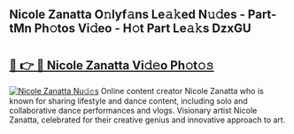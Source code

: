 ## Nicole Zanatta O𝚗lyf𝚊ns Le𝚊𝚔ed N𝚞𝚍es - Part-tMn Ph𝚘tos Vi𝚍eo - H𝚘t Part Le𝚊𝚔s DzxGU

# <h2><a href="http://hf0c7z.feru.top/?c=Nicole+Zanatta">🔗 👉 🔴 Nicole Zanatta Vi𝚍𝚎o Ph𝚘t𝚘𝚜</a></h2>

[![Nicole Zanatta Nu𝚍𝚎s](https://i.imgur.com/0TWrTi3.gif)](http://hf0c7z.feru.top/?c=Nicole+Zanatta)
Online content creator Nicole Zanatta who is known for sharing lifestyle and dance content, including solo and collaborative dance performances and vlogs. Visionary artist Nicole Zanatta, celebrated for their creative genius and innovative approach to art. 
